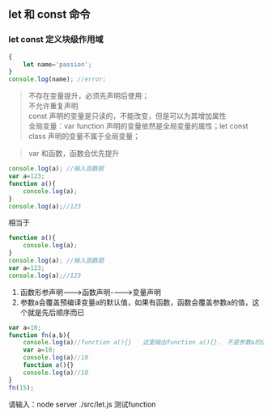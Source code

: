 ## let 和 const 命令
### let const 定义块级作用域

``` javascript
{
    let name='passion';
}
console.log(name); //error;
```

> 不存在变量提升，必须先声明后使用；  
> 不允许重复声明  
> const 声明的变量是只读的，不能改变，但是可以为其增加属性  
> 全局变量：var function 声明的变量依然是全局变量的属性；let const class 声明的变量不属于全局变量；   

> var 和函数，函数会优先提升

```javascript
console.log(a); //输入函数题
var a=123;
function a(){
    console.log(a);
}
console.log(a);//123
```
相当于
```javascript
function a(){
    console.log(a);
}
console.log(a); //输入函数题
var a=123;
console.log(a);//123
```

1. 函数形参声明--->函数声明---->变量声明 
2. 参数a会覆盖预编译变量a的默认值，如果有函数，函数会覆盖参数a的值，这个就是先后顺序而已

``` javascript
var a=10;
function fn(a,b){
    console.log(a)//function a(){}   这里输出function a(){}， 不是参数a的值，哈哈
    var a=10;
    console.log(a)//10
    function a(){}
    console.log(a)//10
}
fn(15);
```


请输入：node server ./src/let.js 测试function
